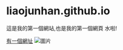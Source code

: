 # liaojunhan.github.io

這是我的第一個網站,也是我的第一個網頁 水啦!

[有一個網址](https://github.com/liaojunhan)
![圖片](https://img.3dmgame.com/uploads/images/news/20210126/1611648535_608081.jpg)
